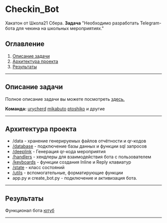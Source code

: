 # Checkin_Bot
Хакатон от Школа21 Сбера.
**Задача** "Необходимо разработать Telegram-бота для чекина на школьных мероприятиях."

## Оглавление

1. [Описание задачи](#описание-задачи)
2. [Архитектура проекта](#архитектура-проекта)
3. [Результаты](#результаты)
____

## Описание задачи
Полное описание задачи вы можете посмотреть [здесь.](https://github.com/hardworkerM/Checkin_Bot/blob/main/Checkin_bot_task.pdf) 

**Команда:**
[urycherd](https://github.com/urycherd) [mikabuto](https://github.com/mikabuto) [ptoshiko](https://github.com/ptoshiko) и другие

____
## Архитектура проекта
- /data - хранение генерируемых файлов отчётности и qr-кодов
- [/database](https://github.com/hardworkerM/Checkin_Bot/tree/main/database) - подключение базы данных и функции sql запросов
- [/deeplink](https://github.com/hardworkerM/Checkin_Bot/tree/main/deeplink) - Генерация qr-кода мероприятия
- [/handlers](https://github.com/hardworkerM/Checkin_Bot/tree/main/handlers) - хендлеры для взаимодействия бота с пользователем
- [/keyboards](https://github.com/hardworkerM/Checkin_Bot/tree/main/keyboards) - функции создания Inline и Reply клавиатур
- [/state](https://github.com/hardworkerM/Checkin_Bot/tree/main/state) - класс состояний
- [/utils](https://github.com/hardworkerM/Checkin_Bot/tree/main/utils) - вспомогательные, форматирующие функции
- app.py и create_bot.py - подключение и активизация бота.

____
## Результаты
Функционал бота [ютуб](https://youtu.be/U5yTr65kLro)

____
